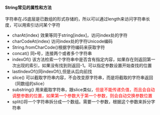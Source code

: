 #### String常见的属性和方法
字符串在JS底层是已数组的形式存储的，所以可以通过length来访问字符串长度，可以用索引访问某个字符
* charAt(index) 效果等同于string[index]，访问index处的字符
* charCodeAt(index) 访问index处的字符Unicode编码
* String.fromCharCode()根据字符编码来获取字符
* concat() 同`+`号，连接两个或者多个字符串
* indexOf() 该方法检索一个字符串中是否含有指定内容，如果存在则返回第一次出现的索引，如果没有找到则返回-1。可以指定参数设置开始查找的位置
* lastIndexOf()同indexOf(),但是从后向前找
* slice() 可以截取字符串内容，不会改变原字符串，而是将截取的字符串返回（同数组的slice）
* substring() 用来截取字符串，跟slice类似，<font color="red">但是不能传递负值，而且会自动调整参数的位置，如果第一个参数大于第一个参数，则会自动交换参数位置</font>
* split()将一个字符串拆分成一个数组。需要一个参数，根据这个参数来拆分字符串